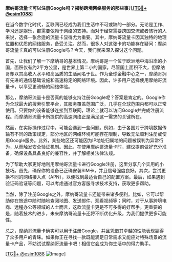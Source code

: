 **摩纳哥流量卡可以注册Google吗？揭秘跨境网络服务的那些事儿[[TG💪+ @esim1088](https://t.me/s/esim1088)]**

在当今数字化时代，互联网已经成为我们生活中不可或缺的一部分。无论是工作、学习还是娱乐，都需要依赖于网络的支持。而对于经常需要跨国交流或者旅行的人来说，选择一张合适的流量卡显得尤为重要。其中，摩纳哥流量卡因其独特的地理位置和优质的网络服务，备受关注。然而，很多人对这张卡的功能存在疑问：摩纳哥流量卡真的可以注册Google吗？今天，我们就来深入探讨这个问题。

首先，让我们了解一下摩纳哥的基本情况。摩纳哥是一个位于欧洲地中海沿岸的小国，面积仅有约2平方公里，是世界上第二小的国家。尽管国土面积不大，但摩纳哥却以其高收入水平和高品质的生活闻名于世。作为全球金融中心之一，摩纳哥拥有先进的通信基础设施和高速稳定的网络环境。因此，许多用户选择使用摩纳哥流量卡，以享受更流畅的网络体验。

那么，摩纳哥流量卡是否真的能够支持注册Google呢？答案是肯定的。Google作为全球最大的搜索引擎平台，其服务覆盖范围广泛，几乎在全球范围内都可以正常使用。只要你的设备能够连接到互联网，理论上就可以访问Google并完成注册流程。而摩纳哥流量卡所提供的高速网络正是满足这一需求的关键所在。

然而，在实际操作过程中，可能会遇到一些问题。例如，由于各国对于跨境数据传输有不同的政策规定，部分地区的网络环境可能存在限制，导致无法顺利注册或使用Google服务。此外，某些地区还可能因为IP地址归属地的问题被误判为异常行为，从而触发安全验证机制。因此，在使用摩纳哥流量卡时，建议提前做好充分准备，确保设备具备良好的兼容性，并了解相关法律法规。

为了帮助大家更好地利用摩纳哥流量卡进行Google注册，这里分享几个实用的小技巧。首先，确保你的设备已正确安装SIM卡，并且信号强度良好。其次，尝试更换不同的网络接入点（APN），以便找到最适合自己的配置方案。最后，如果遇到验证码验证等问题，可以考虑通过官方客服寻求技术支持，获取更多帮助。

当然，除了注册Google之外，摩纳哥流量卡还能带来诸多便利。比如，它可以帮助你在旅途中随时随地查阅地图、发送邮件、观看视频等；同时，对于从事跨境电商、远程办公等领域的人士而言，这款流量卡更是不可多得的好帮手。更重要的是，随着技术的进步，未来摩纳哥流量卡还将不断优化升级，为我们提供更多可能性。

总之，摩纳哥流量卡确实可以用于注册Google，并且凭借其卓越的性能表现赢得了众多用户的青睐。如果你正在寻找一款既能满足日常需求又能应对特殊场景的流量卡产品，不妨试试摩纳哥流量卡吧！相信它会成为你生活中的得力助手。

[[TG💪+ @esim1088](https://t.me/s/esim1088) ![Image](https://i.postimg.cc/4NQfJmqS/Snipaste-2025-05-13-00-14-12.png)]